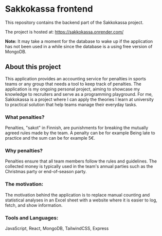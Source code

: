 # Sakkokassa frontend

This repository contains the backend part of the Sakkokassa project. 

The project is hosted at: https://sakkokassa.onrender.com/

**Note:** It may take a moment for the database to wake up if the application has not been used in a while since the database is a using free version of MongoDB.

## About this project

This application provides an accounting service for penalties in sports teams or any group that needs a tool to keep track of penalties. The application is my ongoing personal project, aiming to showcase my knowledge to recruiters and serve as a programming playground. For me, Sakkokassa is a project where I can apply the theories I learn at university to practical solution that help teams manage their everyday tasks.

### What penalties?

Penalties, "sakot" in Finnish, are punishments for breaking the mutually agreed rules made by the team. A penalty can be for example Being late to practice and the sum can be for example 5€.

### Why penalties?

Penalties ensure that all team members follow the rules and guidelines. The collected money is typically used in the team's annual parties such as the Christmas party or end-of-season party.

### The motivation:

The motivation behind the application is to replace manual counting and statistical analyses in an Excel sheet with a website where it is easier to log, fetch, and show information.

### Tools and Languages:

JavaScript, React, MongoDB, TailwindCSS, Express